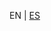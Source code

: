 <!-- MULTILANGUAJE MENU START -->
EN | [ES](https://lckpig.gitbook.io/es-practical-dev-handbook/<file-path>)
<!-- MULTILANGUAJE MENU END -->

